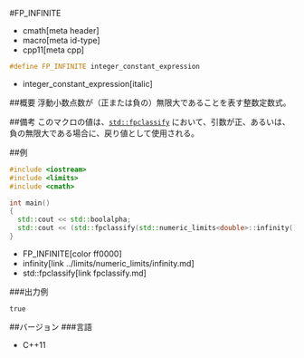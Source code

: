 #FP_INFINITE
* cmath[meta header]
* macro[meta id-type]
* cpp11[meta cpp]

```cpp
#define FP_INFINITE integer_constant_expression
```
* integer_constant_expression[italic]

##概要
浮動小数点数が（正または負の）無限大であることを表す整数定数式。


##備考
このマクロの値は、[`std::fpclassify`](fpclassify.md) において、引数が正、あるいは、負の無限大である場合に、戻り値として使用される。


##例
```cpp
#include <iostream>
#include <limits>
#include <cmath>

int main()
{
  std::cout << std::boolalpha;
  std::cout << (std::fpclassify(std::numeric_limits<double>::infinity()) == FP_INFINITE) << std::endl;
}
```
* FP_INFINITE[color ff0000]
* infinity[link ../limits/numeric_limits/infinity.md]
* std::fpclassify[link fpclassify.md]

###出力例
```
true
```


##バージョン
###言語
- C++11
